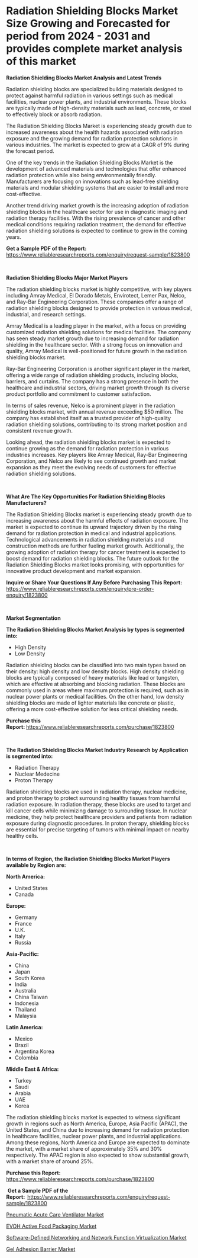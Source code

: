 <p><h1>Radiation Shielding Blocks Market Size Growing and Forecasted for period from 2024 - 2031 and provides complete market analysis of this market</h1></p><p><strong>Radiation Shielding Blocks Market Analysis and Latest Trends</strong></p>
<p><p>Radiation shielding blocks are specialized building materials designed to protect against harmful radiation in various settings such as medical facilities, nuclear power plants, and industrial environments. These blocks are typically made of high-density materials such as lead, concrete, or steel to effectively block or absorb radiation.</p><p>The Radiation Shielding Blocks Market is experiencing steady growth due to increased awareness about the health hazards associated with radiation exposure and the growing demand for radiation protection solutions in various industries. The market is expected to grow at a CAGR of 9% during the forecast period.</p><p>One of the key trends in the Radiation Shielding Blocks Market is the development of advanced materials and technologies that offer enhanced radiation protection while also being environmentally friendly. Manufacturers are focusing on innovations such as lead-free shielding materials and modular shielding systems that are easier to install and more cost-effective.</p><p>Another trend driving market growth is the increasing adoption of radiation shielding blocks in the healthcare sector for use in diagnostic imaging and radiation therapy facilities. With the rising prevalence of cancer and other medical conditions requiring radiation treatment, the demand for effective radiation shielding solutions is expected to continue to grow in the coming years.</p></p>
<p><strong>Get a Sample PDF of the Report:&nbsp;</strong> <a href="https://www.reliableresearchreports.com/enquiry/request-sample/1823800">https://www.reliableresearchreports.com/enquiry/request-sample/1823800</a></p>
<p>&nbsp;</p>
<p><strong>Radiation Shielding Blocks Major Market Players</strong></p>
<p><p>The radiation shielding blocks market is highly competitive, with key players including Amray Medical, El Dorado Metals, Envirotect, Lemer Pax, Nelco, and Ray-Bar Engineering Corporation. These companies offer a range of radiation shielding blocks designed to provide protection in various medical, industrial, and research settings.</p><p>Amray Medical is a leading player in the market, with a focus on providing customized radiation shielding solutions for medical facilities. The company has seen steady market growth due to increasing demand for radiation shielding in the healthcare sector. With a strong focus on innovation and quality, Amray Medical is well-positioned for future growth in the radiation shielding blocks market.</p><p>Ray-Bar Engineering Corporation is another significant player in the market, offering a wide range of radiation shielding products, including blocks, barriers, and curtains. The company has a strong presence in both the healthcare and industrial sectors, driving market growth through its diverse product portfolio and commitment to customer satisfaction.</p><p>In terms of sales revenue, Nelco is a prominent player in the radiation shielding blocks market, with annual revenue exceeding $50 million. The company has established itself as a trusted provider of high-quality radiation shielding solutions, contributing to its strong market position and consistent revenue growth.</p><p>Looking ahead, the radiation shielding blocks market is expected to continue growing as the demand for radiation protection in various industries increases. Key players like Amray Medical, Ray-Bar Engineering Corporation, and Nelco are likely to see continued growth and market expansion as they meet the evolving needs of customers for effective radiation shielding solutions.</p></p>
<p>&nbsp;</p>
<p><strong>What Are The Key Opportunities For Radiation Shielding Blocks Manufacturers?</strong></p>
<p><p>The Radiation Shielding Blocks market is experiencing steady growth due to increasing awareness about the harmful effects of radiation exposure. The market is expected to continue its upward trajectory driven by the rising demand for radiation protection in medical and industrial applications. Technological advancements in radiation shielding materials and construction methods are further fueling market growth. Additionally, the growing adoption of radiation therapy for cancer treatment is expected to boost demand for radiation shielding blocks. The future outlook for the Radiation Shielding Blocks market looks promising, with opportunities for innovative product development and market expansion.</p></p>
<p><strong>Inquire or Share Your Questions If Any Before Purchasing This Report:</strong> <a href="https://www.reliableresearchreports.com/enquiry/pre-order-enquiry/1823800">https://www.reliableresearchreports.com/enquiry/pre-order-enquiry/1823800</a></p>
<p>&nbsp;</p>
<p><strong>Market Segmentation</strong></p>
<p><strong>The Radiation Shielding Blocks Market Analysis by types is segmented into:</strong></p>
<p><ul><li>High Density</li><li>Low Density</li></ul></p>
<p><p>Radiation shielding blocks can be classified into two main types based on their density: high density and low density blocks. High density shielding blocks are typically composed of heavy materials like lead or tungsten, which are effective at absorbing and blocking radiation. These blocks are commonly used in areas where maximum protection is required, such as in nuclear power plants or medical facilities. On the other hand, low density shielding blocks are made of lighter materials like concrete or plastic, offering a more cost-effective solution for less critical shielding needs.</p></p>
<p><strong>Purchase this Report:&nbsp;</strong><a href="https://www.reliableresearchreports.com/purchase/1823800">https://www.reliableresearchreports.com/purchase/1823800</a></p>
<p>&nbsp;</p>
<p><strong>The Radiation Shielding Blocks Market Industry Research by Application is segmented into:</strong></p>
<p><ul><li>Radiation Therapy</li><li>Nuclear Medecine</li><li>Proton Therapy</li></ul></p>
<p><p>Radiation shielding blocks are used in radiation therapy, nuclear medicine, and proton therapy to protect surrounding healthy tissues from harmful radiation exposure. In radiation therapy, these blocks are used to target and kill cancer cells while minimizing damage to surrounding tissue. In nuclear medicine, they help protect healthcare providers and patients from radiation exposure during diagnostic procedures. In proton therapy, shielding blocks are essential for precise targeting of tumors with minimal impact on nearby healthy cells.</p></p>
<p>&nbsp;</p>
<p><strong>In terms of Region, the Radiation Shielding Blocks Market Players available by Region are:</strong></p>
<p>
    <p> <strong> North America: </strong>
        <ul>
            <li>United States</li>
            <li>Canada</li>
        </ul>
        </p> 
    <p> <strong> Europe: </strong>
        <ul>
            <li>Germany</li>
            <li>France</li>
            <li>U.K.</li>
            <li>Italy</li>
            <li>Russia</li>
        </ul>
        </p> 
    <p> <strong> Asia-Pacific: </strong>
        <ul>
            <li>China</li>
            <li>Japan</li>
            <li>South Korea</li>
            <li>India</li>
            <li>Australia</li>
            <li>China Taiwan</li>
            <li>Indonesia</li>
            <li>Thailand</li>
            <li>Malaysia</li>
        </ul>
        </p> 
    <p> <strong> Latin America: </strong>
        <ul>
            <li>Mexico</li>
            <li>Brazil</li>
            <li>Argentina Korea</li>
            <li>Colombia</li>
        </ul>
        </p> 
    <p> <strong> Middle East & Africa: </strong>
        <ul>
            <li>Turkey</li>
            <li>Saudi</li>
            <li>Arabia</li>
            <li>UAE</li>
            <li>Korea</li>
        </ul>
    </p>
    </p>
<p><p>The radiation shielding blocks market is expected to witness significant growth in regions such as North America, Europe, Asia Pacific (APAC), the United States, and China due to increasing demand for radiation protection in healthcare facilities, nuclear power plants, and industrial applications. Among these regions, North America and Europe are expected to dominate the market, with a market share of approximately 35% and 30% respectively. The APAC region is also expected to show substantial growth, with a market share of around 25%.</p></p>
<p><strong>Purchase this Report: </strong><a href="https://www.reliableresearchreports.com/purchase/1823800">https://www.reliableresearchreports.com/purchase/1823800</a></p>
<p>&nbsp;<strong>Get a Sample PDF of the Report:&nbsp;&nbsp;</strong><a href="https://www.reliableresearchreports.com/enquiry/request-sample/1823800">https://www.reliableresearchreports.com/enquiry/request-sample/1823800</a></p>
<p><strong></strong></p>
<p><p><a href="https://view.publitas.com/reportprime-1/pneumatic-acute-care-ventilator-market-size-2023-2030-global-industrial-analysis-key-geographical-regions-market-share-top-key-players-product-types-and-forecast-research-report/">Pneumatic Acute Care Ventilator Market</a></p><p><a href="https://view.publitas.com/reportprime-1/evoh-active-food-packaging-market-dynamics-2023-2030-also-about-its-market-trends-projections-and-opportunities/">EVOH Active Food Packaging Market</a></p><p><a href="https://picayune-night-cbd.notion.site/Software-Defined-Networking-and-Network-Function-Virtualization-Market-Size-Growth-Outlook-from-202-3c2652f9211e49ab9970ecffec4d8554">Software-Defined Networking and Network Function Virtualization Market</a></p><p><a href="https://view.publitas.com/reportprime-1/gel-adhesion-barrier-market-research-report-forecasted-for-period-from-2023-2030-by-market-type-market-application-and-region/">Gel Adhesion Barrier Market</a></p></p>